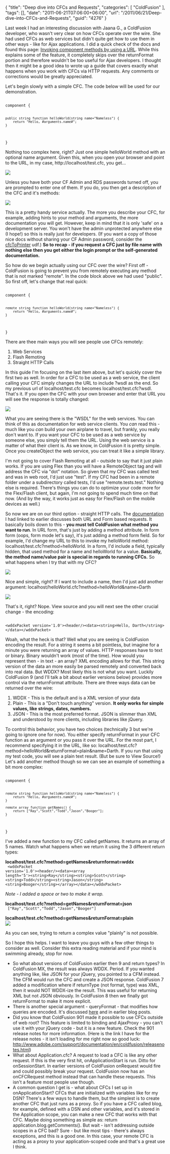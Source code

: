 {
	"title": "Deep dive into CFCs and Requests",
	"categories": [
		"ColdFusion"
	],
	"tags": [],
	"date": "2011-06-21T07:06:00+06:00",
	"url": "/2011/06/21/Deep-dive-into-CFCs-and-Requests",
	"guid": "4276"
}

Last week I had an interesting discussion with Jaana G., a ColdFusion developer, who wasn't very clear on how CFCs operate over the wire. She had used CFCs as web services but didn't quite get how to use them in other ways - like for Ajax applications. I did a quick check of the docs and found this page: <a href="http://help.adobe.com/en_US/ColdFusion/9.0/Developing/WSc3ff6d0ea77859461172e0811cbec0ac4a-7fd9.html#WSc3ff6d0ea77859461172e0811cbec22c24-7db0">Invoking component methods by using a URL</a>. While this explains some of the feature, it completely skips over the returnFormat portion and therefore wouldn't be too useful for Ajax developers. I thought then it might be a good idea to wrote up a guide that covers exactly what happens when you work with CFCs via HTTP requests. Any comments or corrections would be greatly appreciated.
<!--more-->
<p/>

Let's begin slowly with a simple CFC. The code below will be used for our demonstration.

<p/>

<code>
component {

	public string function helloWorld(string name="Nameless") {
		return "Hello, #arguments.name#";	
	}

}
</code>

<p/>

Nothing too complex here, right? Just one simple helloWorld method with an optional name argument. Given this, when you open your browser and point to the URL, in my case, http://localhost/test.cfc, you get... 

<p/>

<img src="http://static.raymondcamden.com/images/ScreenClip118.png" />


<p/>

Unless you have both your CF Admin and RDS passwords turned off, you are prompted to enter one of them. If you do, you then get a description of the CFC and it's methods:

<p/>

<img src="http://static.raymondcamden.com/images/cfjedi/ScreenClip119.png" />

<p/>

This is a pretty handy service actually. The more you describe your CFC, for example, adding hints to your method and arguments, the more documentation you will get. However, keep in mind that it is only 'safe' on a development server. You won't have the admin unprotected anywhere else (I hope!) so this is really just for developers. (If you want a copy of those nice docs without sharing your CF Admin password, consider the <a href="http://www.cflib.org/udf/cfcToPrinter">cfcToPrinter</a> udf.) <b>So to recap - if you request a CFC just by file name with nothing else then you get either the login prompt or the self-generated documentation.</b>

<p/>

So how do we begin actually using our CFC over the wire? First off - ColdFusion is going to prevent you from remotely executing any method that is not marked "remote". In the code block above we had used "public". So first off, let's change that real quick:

<p/>

<code>
component {

	remote string function helloWorld(string name="Nameless") {
		return "Hello, #arguments.name#";	
	}

}
</code>

<p/>

There are thee main ways you will see people use CFCs remotely:

<p/>

<ol>
<li>Web Services
<li>Flash Remoting
<li>Straight HTTP Calls
</ol>

<p/>

In this guide I'm focusing on the last item above, but let's quickly cover the first two as well. In order for a CFC to be used as a web service, the client calling your CFC simply changes the URL to include ?wsdl as the end. So my previous url of localhost/test.cfc becomes localhost/test.cfc?wsdl. That's it. If you open the CFC with your own browser and enter that URL you will see the response is totally changed:

<p/>

<img src="http://static.raymondcamden.com/images/cfjedi/ScreenClip120.png" />

<p/>

What you are seeing there is the "WSDL" for the web services. You can think of this as documentation for web service clients. You <i>can</i> read this - much like you <i>can</i> build your own airplane to travel, but frankly, you really don't want to. If you want your CFC to be used as a web service by someone else, you simply tell them the URL. Using the web service is a matter of what their client is. As we know, in ColdFusion it is pretty simple. Once you createObject the web service, you can treat it like a simple library.

<p/>

I'm not going to cover Flash Remoting at all - outside to say that it just plain works. If you are using Flex than you will have a RemoteObject tag and will address the CFC via "dot" notation. So given that my CFC was called test and was in web root, I'd just use "test". If my CFC had been in a remote folder under a subdirectory called tests, I'd use "remote.tests.test." Nothing else is required. There's things you can do to optimize your code more for the Flex/Flash client, but again, I'm not going to spend much time on that now. (And by the way, it works just as easy for Flex/Flash on the mobile devices as well.)

<p/>

So now we are on our third option - straight HTTP calls. The <a href="http://help.adobe.com/en_US/ColdFusion/9.0/Developing/WSc3ff6d0ea77859461172e0811cbec0ac4a-7fd9.html#WSc3ff6d0ea77859461172e0811cbec22c24-7db0">documentation</a> I had linked to earlier discusses both URL and Form based requests. It basically boils down to this - <b>you must tell ColdFusion what method you want to run</b>. In URL form, that's just by adding a method attribute. In form form (oops, form mode let's say), it's just adding a method form field. So for example, I'd change my URL to this to invoke my helloWorld method: localhost/test.cfc?method=helloWorld. In a form, I'd include a field, typically hidden, that used method for a name and helloWorld for a value. <b>Basically, the method name/value pair is special in regards to running CFCs.</b> So what happens when I try that with my CFC?

<p/>

<img src="http://static.raymondcamden.com/images/cfjedi/ScreenClip121.png" />

<p/>

Nice and simple, right? If I want to include a name, then I'd just add another argument: localhost/helloWorld.cfc?method=helloWorld&name=Darth

<p/>

<img src="http://static.raymondcamden.com/images/cfjedi/ScreenClip122.png" />

<p/>

That's it, right? Nope. View source and you will next see the other crucial change - the encoding:

<p/>

<code>
&lt;wddxPacket version='1.0'&gt;&lt;header/&gt;&lt;data&gt;&lt;string&gt;Hello, Darth&lt;/string&gt;&lt;/data&gt;&lt;/wddxPacket&gt;
</code>

<p/>

Woah, what the heck is that? Well what you are seeing is ColdFusion encoding the result. For a string it seems a bit pointless, but imagine for a minute you were returning an array of values. HTTP responses have to text or binary. Binary wouldn't work (most of the time). How would you represent then - in text - an array? XML encoding allows for that. This string version of the data an more easily be parsed remotely and converted back into real data. But WDDX? Most likely this is not what you want. Luckily ColdFusion 9 (and I'll talk a bit about earlier versions below) provides more control via the returnFormat attribute. There are three ways data can be returned over the wire:

<p/>

<ol>
<li>WDDX - This is the default and is a XML version of your data
<li>Plain - This is a "Don't touch anything" version. <b>It only works for simple values, like strings, dates, numbers.</b>
<li>JSON - This is the most preferred format. JSON is slimmer than XML and understood by more clients, including libraries like jQuery.
</ol>

<p/>

To control this behavior, you have two choices (technically 3 but we're going to ignore one for now). You either specify returnFormat in your CFC function as an argument or you pass it over the URL. For the most part, I recommend specifying it in the URL, like so: localhost/test.cfc?method=helloWorld&returnFormat=plain&name=Darth. If you run that using my test code, you will see a plain text result. (But be sure to View Source!) Let's add another method though so we can see an example of something a bit more complex:

<p/>

<code>
component {

	remote string function helloWorld(string name="Nameless") {
		return "Hello, #arguments.name#";	
	}

	remote array function getNames() {
		return ["Ray","Scott","Todd","Jason","Booger"];
	}
	
}
</code>

<p/>

I've added a new function to my CFC called getNames. It returns an array of 5 names. Watch what happens when we return it using the 3 different return types:

<p/>

<b>localhost/test.cfc?method=getNames&returnformat=wddx</b><br/>
<code>
&lt;wddxPacket version='1.0'&gt;&lt;header/&gt;&lt;data&gt;&lt;array length='5'&gt;&lt;string&gt;Ray&lt;/string&gt;&lt;string&gt;Scott&lt;/string&gt; &lt;string&gt;Todd&lt;/string&gt;&lt;string&gt;Jason&lt;/string&gt; &lt;string&gt;Booger&lt;/string&gt;&lt;/array&gt;&lt;/data&gt;&lt;/wddxPacket&gt;
</code>

<p/>

<i>Note - I added a space or two to make it wrap.</i>

<p/>

<b>localhost/test.cfc?method=getNames&returnFormat=json</b><br/>
<code>
["Ray","Scott","Todd","Jason","Booger"]
</code>

</p>


<b>localhost/test.cfc?method=getNames&returnFormat=plain</b><br/>
<img src="http://static.raymondcamden.com/images/cfjedi/ScreenClip123.png" />

<p/>

As you can see, trying to return a complex value "plainly" is not possible. 

<p/>

So I hope this helps. I want to leave you guys with a few other things to consider as well. Consider this extra reading material and if your mind is swimming already, stop for now.

<p/>

<ul>
<li>So what about versions of ColdFusion earlier then 9 and return types? In ColdFusion MX, the result was always WDDX. Period. If you wanted anything like, like JSON for your jQuery, you pointed to a CFM instead. The CFM would run the CFC and create a JSON response. ColdFusion 7 added a modification where if returnType (not format, type) was XML, then it would NOT WDDX-ize the result. This was useful for returning XML but not JSON obviously. In ColdFusion 8 then we finally got returnFormat to make it more explicit.
<li>There is another special argument - queryFormat - that modifies how queries are encoded. It's discussed <a href="http://help.adobe.com/en_US/ColdFusion/9.0/Developing/WSc3ff6d0ea77859461172e0811cbec10e40-7fe3.html">here</a> and in earlier blog posts. 
<li>Did you know that ColdFusion 901 made it possible to use CFCs outside of web root? This feature is limited to binding and AjaxProxy - you can't use it with your jQuery code - but it is a new feature. Check the 901 release notes for more information. (Here is the link I have for the release notes - it isn't loading for me right now so good luck: <a href="http://www.adobe.com/support/documentation/en/coldfusion/releasenotes.html">http://www.adobe.com/support/documentation/en/coldfusion/releasenotes.html</a>)
<li>What about Application.cfc? A request to load a CFC is like any other request. If this is the very first hit, onApplicationStart is run. Ditto for onSessionStart. In earlier versions of ColdFusion onRequest would fire and could possibly break your request. ColdFusion now has an onCFCRequest method instead that can handle these requests. This isn't a feature most people use though.
<li>A common question I get is - what about CFCs I set up in onApplicationStart? CFCs that are initialized with variables like for my DSN? There's a few ways to handle them, but the simplest is to create another CFC that just runs as a proxy. So if you have a CFC called blog, for example, defined with a DSN and other variables, and it's stored in the Application scope, you can make a new CFC that works with that CFC. Maybe doing something as simple as:  return application.blog.getComments(). But wait - isn't addressing outside scopes in a CFC bad? Sure - but like most tips - there's always exceptions, and this is a good one. In this case,  your remote CFC is acting as a proxy to your application-scoped code and that's a great use I think.
</ul>